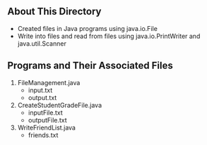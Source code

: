 ## About This Directory
- Created files in Java programs using java.io.File
- Write into files and read from files using java.io.PrintWriter and java.util.Scanner

## Programs and Their Associated Files
1. FileManagement.java
    - input.txt
    - output.txt
2. CreateStudentGradeFile.java
    - inputFile.txt
    - outputFile.txt
3. WriteFriendList.java
    - friends.txt
